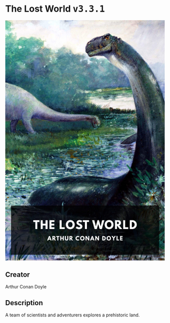 
# The Lost World <kbd>v3.3.1</kbd>

<center>
  <img src="./cover-1024.jpg"/>
</center>

## Creator
Arthur Conan Doyle

## Description
A team of scientists and adventurers explores a prehistoric land.
